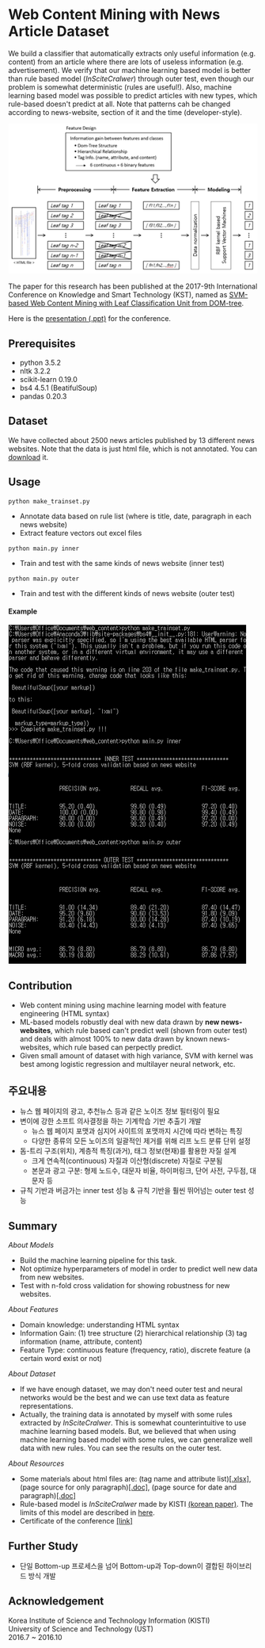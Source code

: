 # Web Content Mining with News Article Dataset
We build a classifier that automatically extracts only useful information (e.g. content) from an article where there are lots of useless information (e.g. advertisement). We verify that our machine learning based model is better than rule based model (*InSciteCralwer*) through outer test, even though our problem is somewhat deterministic (rules are useful!). Also, machine learning based model was possible to predict articles with new types, which rule-based doesn't predict at all. Note that patterns cah be changed according to news-website, section of it and the time (developer-style).

![](/assets/pipeline.PNG)

The paper for this research has been published at the 2017-9th International Conference on Knowledge and Smart Technology (KST), named as [SVM-based Web Content Mining with Leaf Classification Unit from DOM-tree](https://1drv.ms/b/s!AllPqyV9kKUrwyAeaF0XsG2ZWGqG).

Here is the [presentation (.ppt)](https://1drv.ms/p/s!AllPqyV9kKUrgieYsNFYWKqCvjKo) for the conference. 


## Prerequisites
* python 3.5.2
* nltk 3.2.2
* scikit-learn 0.19.0
* bs4 4.5.1 (BeatifulSoup)
* pandas 0.20.3

## Dataset
We have collected about 2500 news articles published by 13 different news websites. Note that the data is just html file, which is not annotated. You can [download](https://drive.google.com/open?id=1UMeE7OC2k74UthIy4Yx0MNgSCQIMtnoY) it.

## Usage
```
python make_trainset.py
```
* Annotate data based on rule list (where is title, date, paragraph in each news website)
* Extract feature vectors out excel files
```
python main.py inner
```
* Train and test with the same kinds of news website (inner test) 
```
python main.py outer
```
* Train and test with the different kinds of news website (outer test)

#### Example
![](/assets/example.PNG)


## Contribution
* Web content mining using machine learning model with feature engineering (HTML syntax) 
* ML-based models robustly deal with new data drawn by **new news-websites**, which rule based can't predict well (shown from outer test) and deals with almost 100% to new data drawn by known news-websites, which rule based can perpectly predict. 
* Given small amount of dataset with high variance, SVM with kernel was best among logistic regression and multilayer neural network, etc.

## 주요내용

* 뉴스 웹 페이지의 광고, 추천뉴스 등과 같은 노이즈 정보 필터링이 필요
* 변이에 강한 소프트 의사결정을 하는 기계학습 기반 추출기 개발
  - 뉴스 웹 페이지 포맷과 심지어 사이트의 포맷까지 시간에 따라 변하는 특징
  - 다양한 종류의 모든 노이즈의 일괄적인 제거를 위해 리프 노드 분류 단위 설정
* 돔-트리 구조(위치), 계층적 특징(과거), 태그 정보(현재)를 활용한 자질 설계
  - 크게 연속적(continuous) 자질과 이산형(discrete) 자질로 구분됨
  - 본문과 광고 구분: 형제 노드수, 대문자 비율, 하이퍼링크, 단어 사전, 구두점, 대문자 등
* 규칙 기반과 버금가는 inner test 성능 & 규칙 기반을 훨씬 뛰어넘는 outer test 성능


## Summary

_About Models_
* Build the machine learning pipeline for this task.
* Not optimize hyperparameters of model in order to predict well new data from new websites.
* Test with n-fold cross validation for showing robustness for new websites.

_About Features_
* Domain knowledge: understanding HTML syntax
* Information Gain: (1) tree structure (2) hierarchical relationship (3) tag information (name, attribute, content)
* Feature Type: continuous feature (frequency, ratio), discrete feature (a certain word exist or not)

_About Dataset_
* If we have enough dataset, we may don't need outer test and neural networks would be the best and we can use text data as feature representations.
* Actually, the training data is annotated by myself with some rules extracted by *InSciteCralwer*. This is somewhat counterintuitive to use machine learning based models. But, we believed that when using machine learning based model with some rules, we can generalize well data with new rules. You can see the results on the outer test. 

_About Resources_
* Some materials about html files are: (tag name and attribute list)[[.xlsx]](https://1drv.ms/x/s!AllPqyV9kKUrg3qOK2DE7P-TSWW3), (page source for only paragraph)[[.doc]](https://1drv.ms/w/s!AllPqyV9kKUrg3mmTjb6YsLD_wzi), (page source for date and paragraph)[[.doc]](https://1drv.ms/w/s!AllPqyV9kKUrg3sV7zNGUFPfNsvQ)
* Rule-based model is *InSciteCralwer* made by KISTI [(korean paper)](http://semantics.kisti.re.kr/publications/files/DOMESTIC_JOURNAL/DJ-063.pdf). The limits of this model are described in [here](https://1drv.ms/w/s!AllPqyV9kKUrhCgbkwn5MvmfTz6S).
* Certificate of the conference [[link]](https://github.com/gritmind/web-content-mining/blob/master/assets/certificate_of_contributions.pdf)

## Further Study
* 단일 Bottom-up 프로세스을 넘어 Bottom-up과 Top-down이 결합된 하이브리드 방식 개발

## Acknowledgement
Korea Institute of Science and Technology Information (KISTI) <br>
University of Science and Technology (UST) <br>
2016.7 ~ 2016.10

